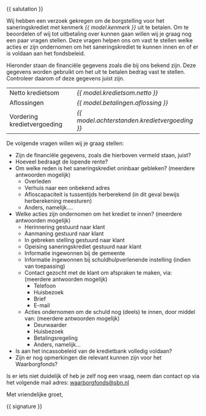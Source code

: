 {{ salutation }}

Wij hebben een verzoek gekregen om de borgstelling voor het saneringskrediet met kenmerk *{{ model.kenmerk }}* uit te betalen. Om te beoordelen of wij tot uitbetaling over kunnen gaan willen wij je graag nog een paar vragen stellen. Deze vragen helpen ons om vast te stellen welke acties er zijn ondernomen om het saneringskrediet te kunnen innen en of er is voldaan aan het fondsbeleid.

Hieronder staan de financiële gegevens zoals die bij ons bekend zijn. Deze gegevens worden gebruikt om het uit te betalen bedrag vast te stellen.
Controleer daarom of deze gegevens juist zijn.

|   |   |
| - | - |
| Netto kredietsom                          | *{{ model.kredietsom.netto }}*                  |
| Aflossingen                               | *{{ model.betalingen.aflossing }}*              |
| Vordering kredietvergoeding               | *{{ model.achterstanden.kredietvergoeding }}*   |

De volgende vragen willen wij je graag stellen:

* Zijn de financiële gegevens, zoals die hierboven vermeld staan, juist?
* Hoeveel bedraagt de lopende rente?
* Om welke reden is het saneringskrediet oninbaar gebleken? (meerdere antwoorden mogelijk)
  * Overleden
  * Verhuis naar een onbekend adres
  * Afloscapaciteit is tussentijds herberekend (in dit geval bewijs herberekening meesturen)
  * Anders, namelijk....
* Welke acties zijn ondernomen om het krediet te innen? (meerdere antwoorden mogelijk)
  * Herinnering gestuurd naar klant
  * Aanmaning gestuurd naar klant
  * In gebreken stelling gestuurd naar klant
  * Opeising saneringskrediet gestuurd naar klant
  * Informatie ingewonnen bij de gemeente
  * Informatie ingewonnen bij schuldhulpverlenende instelling (indien van toepassing)
  * Contact gezocht met de klant om afspraken te maken, via: (meerdere antwoorden mogelijk)
    * Telefoon
    * Huisbezoek
    * Brief
    * E-mail
  * Acties ondernomen om de schuld nog (deels) te innen, door middel van: (meerdere antwoorden mogelijk)
    * Deurwaarder
    * Huisbezoek
    * Betalingsregeling
    * Anders, namelijk...
* Is aan het incassobeleid van de kredietbank volledig voldaan?
* Zijn er nog opmerkingen die relevant kunnen zijn voor het Waarborgfonds?

Is er iets niet duidelijk of heb je zelf nog een vraag, neem dan contact op via het volgende mail adres: waarborgfonds@sbn.nl

Met vriendelijke groet,

{{ signature }}